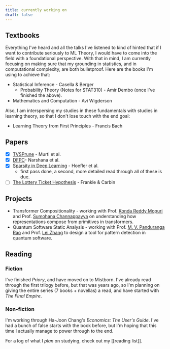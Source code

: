 ```yaml
---
title: currently working on
draft: false
---
```


## Textbooks
Everything I've heard and all the talks I've listened to kind of hinted that if I want to contribute seriously to ML Theory, I would have to come into the field with a foundational perspective. With that in mind, I am currently focusing on making sure that my grounding in statistics, and in computational complexity, are both bulletproof. Here are the books I'm using to achieve that:

-  Statistical Inference - Casella & Berger
	- Probability Theory (Notes for STAT310) - Amir Dembo (once I've finished the above).
- Mathematics and Computation - Avi Wigderson

Also, I am interspersing my studies in these fundamentals with studies in learning theory, so that I don't lose touch with the end goal:
-  Learning Theory from First Principles - Francis Bach

## Papers

- [x]   [TVSPrune](https://openreview.net/forum?id=sZI1Oj9KBKy) - Murti et al.
- [x]  [DFPC](https://openreview.net/forum?id=mhnHqRqcjYU)- Narshana et al.
- [x] [Sparsity in Deep Learning](https://jmlr.org/papers/volume22/21-0366/21-0366.pdf) - Hoefler et al.
	- first pass done, a second, more detailed read through all of these is due. 
- [ ]  [The Lottery Ticket Hypothesis](https://arxiv.org/pdf/1803.03635) - Frankle & Carbin

## Projects
- Transformer Compositionality - working with Prof. [Konda Reddy Mopuri](https://krmopuri.github.io/) and Prof. [Sumohana Channappayya](https://people.iith.ac.in/sumohana/) on understanding how representations compose from primitives in transformers.
- Quantum Software Static Analysis - working with Prof. [M. V. Panduranga Rao](https://people.iith.ac.in/mvp/) and Prof. [Lei Zhang](https://informationsystems.umbc.edu/home/faculty-and-staff/new-faculty-spotlights/lei-zhang-2/) to design a tool for pattern detection in quantum software.

## Reading

### Fiction
I've finished *Priory*, and have moved on to Mistborn. I've already read through the first trilogy before, but that was years ago, so I'm planning on giving the entire series (7 books + novellas) a read, and have started with *The Final Empire*.
### Non-fiction
I'm working through Ha-Joon Chang's *Economics: The User's Guide*. I've had a bunch of false starts with the book before, but I'm hoping that this time I actually manage to power through to the end.

For a log of what I *plan* on studying, check out my [[reading list]].
